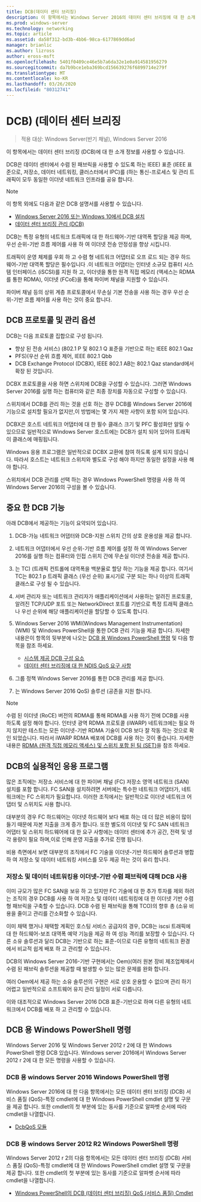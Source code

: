 ```yaml
---
title: DCB(데이터 센터 브리징)
description: 이 항목에서는 Windows Server 2016의 데이터 센터 브리징에 대 한 소개 정보를 확인할 수 있습니다.
ms.prod: windows-server
ms.technology: networking
ms.topic: article
ms.assetid: da58f312-bd3b-4bb6-98ca-6177869dd6ad
manager: brianlic
ms.author: lizross
author: eross-msft
ms.openlocfilehash: 5401f0409ce46e5b7a6da32e1e0a914581956279
ms.sourcegitcommit: da7b9bce1eba369bcd156639276f6899714e279f
ms.translationtype: MT
ms.contentlocale: ko-KR
ms.lasthandoff: 03/26/2020
ms.locfileid: "80312741"
---
```

# <a name="data-center-bridging-dcb"></a>DCB\) \(데이터 센터 브리징

>적용 대상: Windows Server(반기 채널), Windows Server 2016

이 항목에서는 데이터 센터 브리징 \(DCB\)에 대 한 소개 정보를 사용할 수 있습니다.

DCB은 데이터 센터에서 수렴 된 패브릭을 사용할 수 있도록 하는 IEEE\) 표준 \(IEEE 표준으로, 저장소, 데이터 네트워킹, 클러스터에서 IPC\)를 \(하는 통신\-프로세스 및 관리 트래픽이 모두 동일한 이더넷 네트워크 인프라를 공유 합니다.

>[!NOTE]
>이 항목 외에도 다음과 같은 DCB 설명서를 사용할 수 있습니다.
>
>- [Windows Server 2016 또는 Windows 10에서 DCB 설치](dcb-install.md)
>- [데이터 센터 브리징 관리 (DCB)](dcb-manage.md)

DCB는 특정 유형의 네트워크 트래픽에 대 한 하드웨어\-기반 대역폭 할당을 제공 하며, 우선 순위\-기반 흐름 제어를 사용 하 여 이더넷 전송 안정성을 향상 시킵니다.

트래픽이 운영 체제를 우회 하 고 수렴 형 네트워크 어댑터로 오프 로드 되는 경우 하드웨어\-기반 대역폭 할당은 필수입니다 .이 네트워크 어댑터는 인터넷 소규모 컴퓨터 시스템 인터페이스 \(iSCSI\)를 지원 하 고, 이더넷을 통한 원격 직접 메모리 \(액세스는 RDMA를 통한 RDMA\), 이더넷 \(FCoE\)을 통해 파이버 채널을 지원할 수 있습니다.

파이버 채널 등의 상위 계층 프로토콜에서 무손실 기본 전송을 사용 하는 경우 우선 순위\-기반 흐름 제어를 사용 하는 것이 중요 합니다.

## <a name="dcb-protocols-and-management-options"></a>DCB 프로토콜 및 관리 옵션

DCB는 다음 프로토콜 집합으로 구성 됩니다. 

- 향상 된 전송 서비스\) \(802.1 P 및 802.1 Q 표준을 기반으로 하는 IEEE 802.1 Qaz
- PFS\)\(우선 순위 흐름 제어, IEEE 802.1 Qbb 
- DCB Exchange Protocol \(DCBX\), IEEE 802.1 AB는 802.1 Qaz standard에서 확장 된 것입니다.

DCBX 프로토콜을 사용 하면 스위치에 DCB을 구성할 수 있습니다. 그러면 Windows Server 2016를 실행 하는 컴퓨터와 같은 최종 장치를 자동으로 구성할 수 있습니다.

스위치에서 DCB를 관리 하는 것을 선호 하는 경우 DCB를 Windows Server 2016에 기능으로 설치할 필요가 없지만,이 방법에는 몇 가지 제한 사항이 포함 되어 있습니다.

DCBX은 호스트 네트워크 어댑터에 대 한 필수 클래스 크기 및 PFC 활성화만 알릴 수 있으므로 일반적으로 Windows Server 호스트에는 DCB가 설치 되어 있어야 트래픽이 클래스에 매핑됩니다.

Windows 응용 프로그램은 일반적으로 DCBX 교환에 참여 하도록 설계 되지 않습니다. 따라서 호스트는 네트워크 스위치와 별도로 구성 해야 하지만 동일한 설정을 사용 해야 합니다.

스위치에서 DCB 관리를 선택 하는 경우 Windows PowerShell 명령을 사용 하 여 Windows Server 2016의 구성을 볼 수 있습니다.

##  <a name="important-dcb-functionality"></a>중요 한 DCB 기능

아래 DCB에서 제공하는 기능이 요약되어 있습니다.

1. DCB\-가능 네트워크 어댑터와 DCB\-지원 스위치 간의 상호 운용성을 제공 합니다.

2. 네트워크 어댑터에서 우선 순위\-기반 흐름 제어를 설정 하 여 Windows Server 2016를 실행 하는 컴퓨터와 인접 스위치 간에 무손실 이더넷 전송을 제공 합니다.

3. 는 TC\) \(트래픽 컨트롤에 대역폭을 백분율로 할당 하는 기능을 제공 합니다. 여기서 TC는 802.1 p 트래픽 클래스 \(우선 순위\) 표시기로 구분 되는 하나 이상의 트래픽 클래스로 구성 될 수 있습니다.

4. 서버 관리자 또는 네트워크 관리자가 애플리케이션에서 사용하는 알려진 프로토콜, 알려진 TCP/UDP 포트 또는 NetworkDirect 포트를 기반으로 특정 트래픽 클래스나 우선 순위에 해당 애플리케이션을 할당할 수 있도록 합니다.

5. Windows Server 2016 WMI(Windows Management Instrumentation) \(WMI\) 및 Windows PowerShell을 통한 DCB 관리 기능을 제공 합니다. 자세한 내용은이 항목의 뒷부분에 나오는 [DCB 용 Windows PowerShell 명령](#bkmk_wps) 및 다음 항목을 참조 하세요.
    - [시스템 제공 DCB 구성 요소](https://msdn.microsoft.com/windows/hardware/drivers/network/system-provided-dcb-components)
    - [데이터 센터 브리징에 대 한 NDIS QoS 요구 사항](https://msdn.microsoft.com/windows/hardware/drivers/network/ndis-qos-requirements-for-data-center-bridging)

6. 그룹 정책 Windows Server 2016를 통한 DCB 관리를 제공 합니다.

7. 는 Windows Server 2016 QoS\) 솔루션 \(공존을 지원 합니다.

>[!NOTE]
>수렴 된 이더넷 \(RoCE\) 버전의 RDMA를 통해 RDMA를 사용 하기 전에 DCB를 사용 하도록 설정 해야 합니다. 인터넷 광역 RDMA 프로토콜 \(iWARP\) 네트워크에는 필요 하지 않지만 테스트는 모든 이더넷\-기반 RDMA 기술이 DCB 보다 잘 작동 하는 것으로 확인 되었습니다. 따라서 iWARP RDMA 배포에 DCB를 사용 하는 것이 좋습니다. 자세한 내용은 [RDMA (원격 직접 메모리 액세스) 및 스위치 포함 된 팀 (SET)](../../../virtualization/hyper-v-virtual-switch/RDMA-and-Switch-Embedded-Teaming.md)을 참조 하세요.

##  <a name="practical-applications-of-dcb"></a>DCB의 실용적인 응용 프로그램

많은 조직에는 저장소 서비스에 대 한 파이버 채널 \(FC\) 저장소 영역 네트워크 \(SAN\) 설치를 포함 합니다. FC SAN을 설치하려면 서버에는 특수한 네트워크 어댑터가, 네트워크에는 FC 스위치가 필요합니다. 이러한 조직에서는 일반적으로 이더넷 네트워크 어댑터 및 스위치도 사용 합니다.

대부분의 경우 FC 하드웨어는 이더넷 하드웨어 보다 배포 하는 데 더 많은 비용이 많이 들기 때문에 자본 지출을 크게 증가 합니다. 또한 별도의 이더넷 및 FC SAN 네트워크 어댑터 및 스위치 하드웨어에 대 한 요구 사항에는 데이터 센터에 추가 공간, 전력 및 냉각 용량이 필요 하며,이로 인해 운영 지출을 추가로 진행 됩니다.

비용 측면에서 보면 대부분의 조직에서 FC 기술을 이더넷\-기반 하드웨어 솔루션과 병합 하 여 저장소 및 데이터 네트워킹 서비스를 모두 제공 하는 것이 유리 합니다.

### <a name="using-dcb-for-an-ethernet-based-converged-fabric-for-storage-and-data-networking"></a>저장소 및 데이터 네트워킹용 이더넷\-기반 수렴 패브릭에 대해 DCB 사용

이미 규모가 많은 FC SAN을 보유 하 고 있지만 FC 기술에 대 한 추가 투자를 제외 하려는 조직의 경우 DCB를 사용 하 여 저장소 및 데이터 네트워킹에 대 한 이더넷 기반 수렴 형 패브릭을 구축할 수 있습니다. DCB 수렴 된 패브릭을 통해 TCO\)의 향후 총 \(소유 비용을 줄이고 관리를 간소화할 수 있습니다.

이미 채택 했거나 채택할 계획인 호스팅 서비스 공급자의 경우, DCB는 iscsi 트래픽에 대 한 하드웨어\-보조 대역폭 예약 기능을 제공 하 여 성능 격리를 보장할 수 있습니다. 다른 소유 솔루션과 달리 DCB는 기반으로 하는 표준\-이므로 다른 유형의 네트워크 환경에서 비교적 쉽게 배포 하 고 관리할 수 있습니다.

DCB의 Windows Server 2016\-기반 구현에서는 Oem\)\(여러 원본 장비 제조업체에서 수렴 된 패브릭 솔루션을 제공할 때 발생할 수 있는 많은 문제를 완화 합니다.

여러 Oem에서 제공 하는 소유 솔루션의 구현은 서로 상호 운용할 수 없으며 관리 하기 어렵고 일반적으로 소프트웨어 유지 관리 일정이 서로 다릅니다. 

이와 대조적으로 Windows Server 2016 DCB 표준\-기반으로 하며 다른 유형의 네트워크에서 DCB를 배포 하 고 관리할 수 있습니다.

## <a name="windows-powershell-commands-for-dcb"></a><a name="bkmk_wps"></a>DCB 용 Windows PowerShell 명령

Windows Server 2016 및 Windows Server 2012 r 2에 대 한 Windows PowerShell 명령 DCB 있습니다. Windows server 2016에서 Windows Server 2012 r 2에 대 한 모든 명령을 사용할 수 있습니다.

### <a name="windows-server-2016-windows-powershell-commands-for-dcb"></a>DCB 용 windows Server 2016 Windows PowerShell 명령

Windows Server 2016에 대 한 다음 항목에서는 모든 데이터 센터 브리징 \(DCB\) 서비스 품질 \(QoS\)\-특정 cmdlet에 대 한 Windows PowerShell cmdlet 설명 및 구문을 제공 합니다. 또한 cmdlet의 첫 부분에 있는 동사를 기준으로 알파벳 순서에 따라 cmdlet을 나열합니다.

- [DcbQoS 모듈](https://technet.microsoft.com/itpro/powershell/windows/dcbqos/dcbqos)

### <a name="windows-server-2012-r2-windows-powershell-commands-for-dcb"></a>DCB 용 windows Server 2012 R2 Windows PowerShell 명령

Windows Server 2012 r 2의 다음 항목에서는 모든 데이터 센터 브리징 \(DCB\) 서비스 품질 \(QoS\)\-특정 cmdlet에 대 한 Windows PowerShell cmdlet 설명 및 구문을 제공 합니다. 또한 cmdlet의 첫 부분에 있는 동사를 기준으로 알파벳 순서에 따라 cmdlet을 나열합니다.

- [Windows PowerShell의 DCB (데이터 센터 브리징) QoS (서비스 품질) Cmdlet](https://technet.microsoft.com/library/hh967440.aspx)

